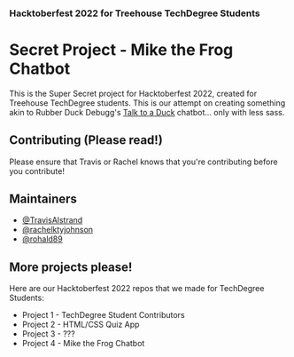 ### Hacktoberfest 2022 for Treehouse TechDegree Students
# Secret Project - Mike the Frog Chatbot

This is the Super Secret project for Hacktoberfest 2022, created for Treehouse TechDegree students. This is our attempt on creating something akin to Rubber Duck Debugg's [Talk to a Duck](https://rubberduckdebugging.com/cyberduck/) chatbot... only with less sass.

## Contributing (Please read!)
Please ensure that Travis or Rachel knows that you're contributing before you contribute!

## Maintainers

- [@TravisAlstrand](https://github.com/TravisAlstrand)
- [@rachelktyjohnson](https://www.github.com/rachelktyjohnson)
- [@rohald89](https://github.com/rohald89)


## More projects please!
Here are our Hacktoberfest 2022 repos that we made for TechDegree Students:
- Project 1 - TechDegree Student Contributors
- Project 2 - HTML/CSS Quiz App
- Project 3 - ???
- Project 4 - Mike the Frog Chatbot
